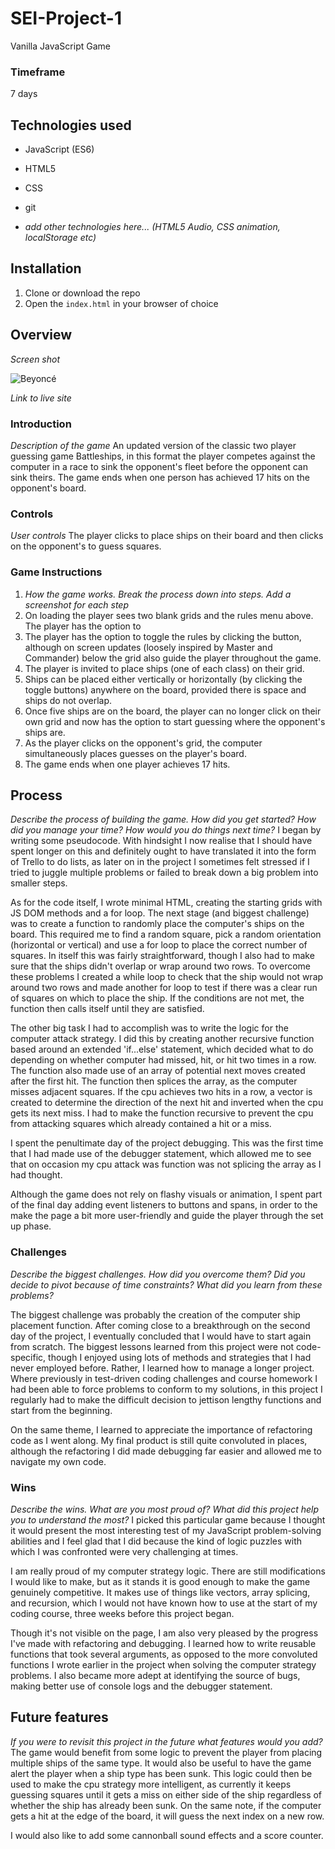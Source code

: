 # SEI-Project-1
Vanilla JavaScript Game

### Timeframe
7 days

## Technologies used

* JavaScript (ES6)
* HTML5
* CSS
* git

* _add other technologies here... (HTML5 Audio, CSS animation, localStorage etc)_

## Installation

1. Clone or download the repo
1. Open the `index.html` in your browser of choice

## Overview

_Screen shot_

![Beyoncé](https://media.giphy.com/media/RX7N03MEUafW8/giphy.gif)

_Link to live site_

### Introduction
_Description of the game_
An updated version of the classic two player guessing game Battleships, in this format the player competes against the computer in a race to sink the opponent's fleet before the opponent can sink theirs. The game ends when one person has achieved 17 hits on the opponent's board.

### Controls
_User controls_
The player clicks to place ships on their board and then clicks on the opponent's to guess squares.

### Game Instructions
1. _How the game works. Break the process down into steps. Add a screenshot for each step_
1. On loading the player sees two blank grids and the rules menu above. The player has the option to
2. The player has the option to toggle the rules by clicking the button, although on screen updates (loosely inspired by Master and Commander) below the grid also guide the player throughout the game.
3. The player is invited to place ships (one of each class) on their grid.
4. Ships can be placed either vertically or horizontally (by clicking the toggle buttons) anywhere on the board, provided there is space and ships do not overlap.
5. Once five ships are on the board, the player can no longer click on their own grid and now has the option to start guessing where the opponent's ships are.
6. As the player clicks on the opponent's grid, the computer simultaneously places guesses on the player's board.
7. The game ends when one player achieves 17 hits.

## Process
_Describe the process of building the game. How did you get started? How did you manage your time? How would you do things next time?_
I began by writing some pseudocode. With hindsight I now realise that I should have spent longer on this and definitely ought to have translated it into the form of Trello to do lists, as later on in the project I sometimes felt stressed if I tried to juggle multiple problems or failed to break down a big problem into smaller steps.

As for the code itself, I wrote minimal HTML, creating the starting grids with JS DOM methods and a for loop. The next stage (and biggest challenge) was to create a function to randomly place the computer's ships on the board. This required me to find a random square, pick a random orientation (horizontal or vertical) and use a for loop to place the correct number of squares. In itself this was fairly straightforward, though I also had to make sure that the ships didn't overlap or wrap around two rows. To overcome these problems I created a while loop to check that the ship would not wrap around two rows and made another for loop to test if there was a clear run of squares on which to place the ship. If the conditions are not met, the function then calls itself until they are satisfied.

The other big task I had to accomplish was to write the logic for the computer attack strategy. I did this by creating another recursive function based around an extended 'if...else' statement, which decided what to do depending on whether computer had missed, hit, or hit two times in a row. The function also made use of an array of potential next moves created after the first hit. The function then splices the array, as the computer misses adjacent squares. If the cpu achieves two hits in a row, a vector is created to determine the direction of the next hit and inverted when the cpu gets its next miss. I had to make the function recursive to prevent the cpu from attacking squares which already contained a hit or a miss.

I spent the penultimate day of the project debugging. This was the first time that I had made use of the debugger statement, which allowed me to see that on occasion my cpu attack was function was not splicing the array as I had thought.

Although the game does not rely on flashy visuals or animation, I spent part of the final day adding event listeners to buttons and spans, in order to the make the page a bit more user-friendly and guide the player through the set up phase.
### Challenges
_Describe the biggest challenges. How did you overcome them? Did you decide to pivot because of time constraints? What did you learn from these problems?_

The biggest challenge was probably the creation of the computer ship placement function. After coming close to a breakthrough on the second day of the project, I eventually concluded that I would have to start again from scratch. The biggest lessons learned from this project were not code-specific, though I enjoyed using lots of methods and strategies that I had never employed before. Rather, I learned how to manage a longer project. Where previously in test-driven coding challenges and course homework I had been able to force problems to conform to my solutions, in this project I regularly had to make the difficult decision to jettison lengthy functions and start from the beginning.

On the same theme, I learned to appreciate the importance of refactoring code as I went along. My final product is still quite convoluted in places, although the refactoring I did made debugging far easier and allowed me to navigate my own code.

### Wins
_Describe the wins. What are you most proud of? What did this project help you to understand the most?_
I picked this particular game because I thought it would present the most interesting test of my JavaScript problem-solving abilities and I feel glad that I did because the kind of logic puzzles with which I was confronted were very challenging at times.

I am really proud of my computer strategy logic. There are still modifications I would like to make, but as it stands it is good enough to make the game genuinely competitive. It makes use of things like vectors, array splicing, and recursion, which I would not have known how to use at the start of my coding course, three weeks before this project began.

Though it's not visible on the page, I am also very pleased by the progress I've made with refactoring and debugging. I learned how to write reusable functions that took several arguments, as opposed to the more convoluted functions I wrote earlier in the project when solving the computer strategy problems. I also became more adept at identifying the source of bugs, making better use of console logs and the debugger statement.

## Future features
_If you were to revisit this project in the future what features would you add?_
The game would benefit from some logic to prevent the player from placing multiple ships of the same type. It would also be useful to have the game alert the player when a ship type has been sunk. This logic could then be used to make the cpu strategy more intelligent, as currently it keeps guessing squares until it gets a miss on either side of the ship regardless of whether the ship has already been sunk. On the same note, if the computer gets a hit at the edge of the board, it will guess the next index on a new row.

I would also like to add some cannonball sound effects and a score counter.
